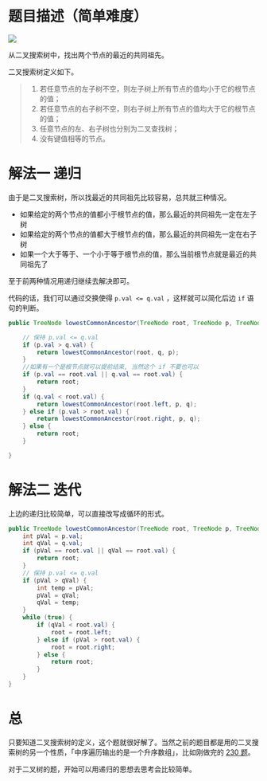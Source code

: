 # 题目描述（简单难度）

![](https://windliang.oss-cn-beijing.aliyuncs.com/235.png)

从二叉搜索树中，找出两个节点的最近的共同祖先。

二叉搜索树定义如下。

> 1. 若任意节点的左子树不空，则左子树上所有节点的值均小于它的根节点的值；
> 2. 若任意节点的右子树不空，则右子树上所有节点的值均大于它的根节点的值；
> 3. 任意节点的左、右子树也分别为二叉查找树；
> 4. 没有键值相等的节点。

# 解法一 递归

由于是二叉搜索树，所以找最近的共同祖先比较容易，总共就三种情况。

* 如果给定的两个节点的值都小于根节点的值，那么最近的共同祖先一定在左子树
* 如果给定的两个节点的值都大于根节点的值，那么最近的共同祖先一定在右子树
* 如果一个大于等于、一个小于等于根节点的值，那么当前根节点就是最近的共同祖先了

至于前两种情况用递归继续去解决即可。

代码的话，我们可以通过交换使得 `p.val <= q.val` ，这样就可以简化后边 `if` 语句的判断。

```java
public TreeNode lowestCommonAncestor(TreeNode root, TreeNode p, TreeNode q) {

    // 保持 p.val <= q.val
    if (p.val > q.val) {
        return lowestCommonAncestor(root, q, p);
    }
    //如果有一个是根节点就可以提前结束, 当然这个 if 不要也可以
    if (p.val == root.val || q.val == root.val) {
        return root;
    }
    if (q.val < root.val) {
        return lowestCommonAncestor(root.left, p, q);
    } else if (p.val > root.val) {
        return lowestCommonAncestor(root.right, p, q);
    } else {
        return root;
    }

}
```

# 解法二 迭代

上边的递归比较简单，可以直接改写成循环的形式。

```java
public TreeNode lowestCommonAncestor(TreeNode root, TreeNode p, TreeNode q) {
    int pVal = p.val;
    int qVal = q.val;
    if (pVal == root.val || qVal == root.val) {
        return root;
    }
    // 保持 p.val <= q.val
    if (pVal > qVal) {
        int temp = pVal;
        pVal = qVal;
        qVal = temp;
    }
    while (true) {
        if (qVal < root.val) {
            root = root.left;
        } else if (pVal > root.val) {
            root = root.right;
        } else {
            return root;
        }
    }
}
```

# 总

只要知道二叉搜索树的定义，这个题就很好解了。当然之前的题目都是用的二叉搜索树的另一个性质，「中序遍历输出的是一个升序数组」，比如刚做完的 [230 题](https://leetcode.wang/leetcode-230-Kth-Smallest-Element-in-a-BST.html)。

对于二叉树的题，开始可以用递归的思想去思考会比较简单。